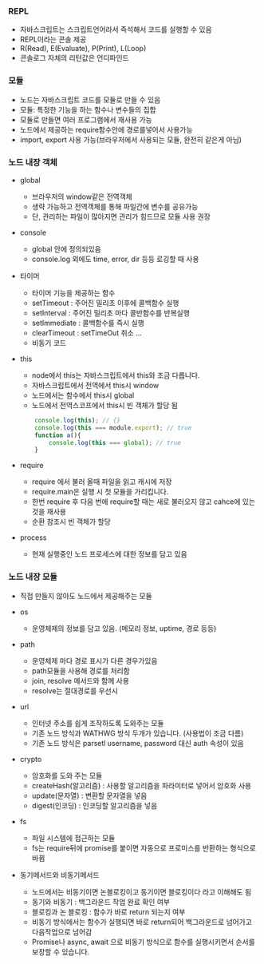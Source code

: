 ### REPL
- 자바스크립트는 스크립트언어라서 즉석해서 코드를 실행할 수 있음
- REPL이라는 콘솔 제공
- R(Read), E(Evaluate), P(Print), L(Loop)
- 콘솔로그 자체의 리턴값은 언디파인드

### 모듈
- 노드는 자바스크립트 코드를 모듈로 만들 수 있음
- 모듈: 특정한 기능을 하는 함수나 변수들의 집합
- 모듈로 만들면 여러 프로그램에서 재사용 가능
- 노드에서 제공하는 require함수안에 경로를넣어서 사용가능
- import, export 사용 가능(브라우저에서 사용되는 모듈, 완전히 같은게 아님) 

### 노드 내장 객체
* global
    - 브라우저의 window같은 전역객체
    - 생략 가능하고 전역객체를 통해 파일간에 변수를 공유가능
    - 단, 관리하는 파일이 많아지면 관리가 힘드므로 모듈 사용 권장

* console
    - global 안에 정의되있음
    - console.log 외에도 time, error, dir 등등 로깅할 때 사용

* 타이머
    - 타이머 기능을 제공하는 함수
    - setTimeout : 주어진 밀리초 이후에 콜백함수 실행
    - setInterval : 주어진 밀리초 마다 콜반함수를 반복실행
    - setImmediate : 콜백함수를 즉시 실행
    - clearTimeout : setTimeOut 취소 ...
    - 비동기 코드

* this
    - node에서 this는 자바스크립트에서 this와 조금 다릅니다.
    - 자바스크립트에서 전역에서 this시 window
    - 노드에서는 함수에서 this시 global
    - 노드에서 전역스코프에서 this시 빈 객체가 할당 됨
    ```javascript
        console.log(this); // {}    
        console.log(this === module.export); // true
        function a(){
            console.log(this === global); // true
        }
    ```

* require
    - require 에서 불러 올때 파일을 읽고 캐시에 저장
    - require.main은 실행 시 첫 모듈을 가리킵니다.
    - 한번 require 후 다음 번에 require할 때는 새로 불러오지 않고 cahce에 있는것을 재사용
    - 순환 참조시 빈 객체가 할당

* process
    - 현재 실행중인 노드 프로세스에 대한 정보를 담고 있음

### 노드 내장 모듈
- 직접 만들지 않아도 노드에서 제공해주는 모듈
* os
    - 운영체제의 정보를 담고 있음. (메모리 정보, uptime, 경로 등등)

* path
    - 운영체제 마다 경로 표시가 다른 경우가있음
    - path모듈을 사용해 경로를 처리함
    - join, resolve 메서드와 함께 사용
    - resolve는 절대경로를 우선시

* url
    - 인터넷 주소를 쉽게 조작하도록 도와주는 모듈
    - 기존 노드 방식과 WATHWG 방식 두개가 있습니다. (사용법이 조금 다름)
    - 기존 노드 방식은 parsetl username, password 대신 auth 속성이 있음

* crypto
    - 암호화를 도와 주는 모듈
    - createHash(알고리즘) : 사용할 알고리즘을 파라미터로 넣어서 암호화 사용
    - update(문자열) : 변환할 문자열을 넣음
    - digest(인코딩) : 인코딩할 알고리즘을 넣음

* fs
    - 파일 시스템에 접근하는 모듈
    - fs는 require뒤에 promise를 붙이면 자동으로 프로미스를 반환하는 형식으로 바뀜

* 동기메서드와 비동기메서드
    - 노드에서는 비동기이면 논블로킹이고 동기이면 블로킹이다 라고 이해해도 됨
    - 동기와 비동기 : 백그라운드 작업 완료 확인 여부
    - 블로킹과 논 블로킹 : 함수가 바로 return 되는지 여부
    - 비동기 방식에서는 함수가 실행되면 바로 return되어 백그라운드로 넘어가고 다음작업으로 넘어감 
    - Promise나 async, await 으로 비동기 방식으로 함수를 실행시키면서 순서를 보장할 수 있습니다.